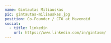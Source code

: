 ```yaml
---
name: Gintautas Miliauskas
pic: gintautas-miliauskas.jpg
position: Co-Founder / CTO at Mavenoid
social:
  - title: linkedin
    url: https://www.linkedin.com/in/gintasm/
---
```

